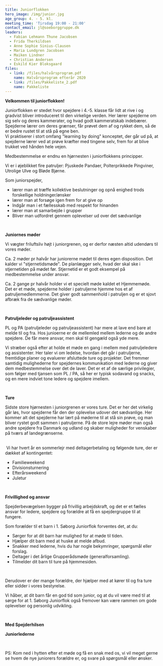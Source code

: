 ```yaml
---
title: Juniorflokken
hero_image: /img/junior.jpg
age_group: 4. - 5. kl.
meeting_time: 'Tirsdag 19:00 - 21:00'
contact_email: jl@soeborggruppe.dk
leaders:
  - Fabian Lehmann Thune Jacobsen
  - Frida Therkildsen
  - Anne Sophie Sinius-Clausen
  - Maria Lundgren Jacobsen
  - Maiken Lindner
  - Christian Andersen
  - Eskild Kier Bloksgaard
files:
  - link: /files/halvårsprogram.pdf
    name: Halvårsprogram efterår 2020
  - link: /files/Pakkeliste_2.pdf
    name: Pakkeliste
---
```

**Velkommen til juniorflokken!**

Juniorflokken er stedet hvor spejdere i 4.-5. klasse får lidt at rive i og gradvist bliver introduceret til den virkelige verden. Her lærer spejderne om sig selv og deres kammerater, og hvad godt kammeratskab indebærer. Spejderne lærer om deres grænser, får prøvet dem af og rykket dem, så de er bedre rustet til at stå på egne ben.&nbsp;<br /> Vi praktiserer i stort omfang "learning by doing" konceptet, der går ud på, at spejderne lærer ved at prøve kræfter med tingene selv, frem for at blive trukket ved hånden hele vejen.

Medbestemmelse er endnu en hjørnesten i juniorflokkens principper.

Vi er i øjeblikket fire patruljer: Pjuskede Pandaer, Polterprikkede Pingviner, Utrolige Ulve og Bløde Bjørne.&nbsp;

Som juniorspejder,&nbsp;

<ul><li>lærer man at træffe kollektive beslutninger og opnå enighed trods forskellige holdninger/ønsker&nbsp;</li><li>lærer man at forsøge igen frem for at give op&nbsp;</li><li>Indgår man i et fællesskab med respekt for hinanden&nbsp;</li><li>lærer man at samarbejde i grupper&nbsp;</li><li>Bliver man udfordret gennem oplevelser ud over det sædvanlige&nbsp;</li></ul>

**&nbsp;**

**Juniornes møder**

Vi vægter friluftsliv højt i juniorgrenen, og er derfor næsten altid udendørs til vores møder.

Ca. 2 møder pr halvår har juniorerne mødet til deres egen disposition. Det kalder vi "stjernetidsmøde". De planlægger selv, hvad der skal ske i stjernetiden&nbsp;på mødet før.&nbsp;Stjernetid er et godt eksempel på medbestemmelse under ansvar.&nbsp;

Ca. 2 gange pr halvår holder vi et specielt møde kaldet et Hjemmemøde. Det er et møde, spejderne holder i patruljerne hjemme hos et af patruljemedlemmerne. Det giver godt sammenhold i patruljen og er et sjovt afbræk fra de sædvanlige møder.&nbsp;

**&nbsp;**

**Patruljeleder og patruljeassistent**

PL og PA (patruljeleder og patruljeassistent) har mere at lave end bare at melde til og fra. Hos junioerne er de mellemled mellem lederne og de andre spejdere. De får mere ansvar, men skal til gengæld også yde mere.

Vi stræber også efter at holde et møde en gang i mellem med patruljeledere og assistenter. Her taler vi om ledelse, hvordan det går i patruljerne, fremtidige&nbsp;planer og evaluerer afsluttede ture og projekter. Det fremmer samtidig mulighederne for spejdernes kommunikation med lederne og giver dem medbestemmelse over det de laver. Det er et af de særlige privilegier, som følger med tjansen som PL / PA, så her er typisk sodavand og snacks, og en mere indviet tone ledere og spejdere imellem.

&nbsp;

**Ture**

Sidste store hjørnesten i juniorgrenen er vores ture. Det er her det virkelig går løs, hvor spejderne får den der oplevelse udover det sædvanlige. Her kommer alt det spejderne har lært på møderne til at stå sin prøve, og man bliver rystet godt sammen i patruljerne. På de store lejre møder man også andre&nbsp;spejdere fra Danmark og udland og skaber muligheder for venskaber på tværs af landegrænserne.&nbsp;<br /> &nbsp;

&nbsp;Vi har hvert år en sommerlejr med deltagerbetaling og følgende ture, der er dækket af kontingentet:

<ul><li>Familieweekend&nbsp;</li><li>Divisionsturnering</li><li>Efterårsweekend</li><li>Juletur</li></ul>

&nbsp;

**Frivillighed og ansvar**

Spejderbevægelsen bygger på frivillig arbejdskraft, og det er et fælles ansvar for ledere, spejdere og forældre at få en spejdergruppe til at fungere.

Som forælder til et barn i 1. Søborg Juniorflok forventes det, at du:

<ul><li>Sørger for at dit barn har mulighed for at møde til tiden.</li><li>Hjælper dit barn med at huske at melde afbud.</li><li>Snakker med lederne, hvis du har nogle bekymringer, spørgsmål eller forslag.</li><li>Deltager i det årlige Grupperådsmøde (generalforsamling).</li><li>Tilmelder dit barn til ture på hjemmesiden.</li></ul>

&nbsp;

Derudover er der mange forældre, der hjælper med at kører til og fra ture eller sidder i vores bestyrelse.

Vi håber, at dit barn får en god tid som junior, og at du vil være med til at sørge for at 1. Søborg Juniorflok også fremover kan være rammen om gode oplevelser og personlig udvikling.

&nbsp;

**Med Spejderhilsen**

**Juniorlederne**

&nbsp;

PS: Kom ned i hytten efter et møde og få en snak med os, vi vil meget gerne se hvem de nye juniorers forældre er, og svare på spørgsmål eller ønsker.
